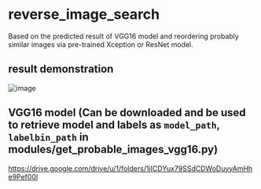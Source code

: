 # reverse_image_search
Based on the predicted result of VGG16 model and reordering probably similar images via pre-trained Xception or ResNet model.

result demonstration
---
![image](https://i.imgur.com/h3NU0uD.png)

VGG16 model 
(Can be downloaded and be used to retrieve model and labels as `model_path`, `labelbin_path` in modules/get_probable_images_vgg16.py)
---
<https://drive.google.com/drive/u/1/folders/1jICDYux79SSdCDWoDuyyAmHhe9Pef00l>
